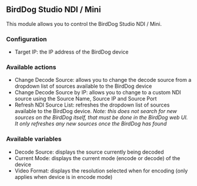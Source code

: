 ## BirdDog Studio NDI / Mini

This module allows you to control the BirdDog Studio NDI / Mini.

### Configuration

- Target IP: the IP address of the BirdDog device

### Available actions

- Change Decode Source: allows you to change the decode source from a dropdown list of sources available to the BirdDog device
- Change Decode Source by IP: allows you to change to a custom NDI source using the Source Name, Source IP and Source Port
- Refresh NDI Source List: refreshes the dropdown list of sources available to the BirdDog device. _Note: this does not search for new sources on the BirdDog itself, that must be done in the BirdDog web UI. It only refreshes any new sources once the BirdDog has found_

### Available variables

- Decode Source: displays the source currently being decoded
- Current Mode: displays the current mode (encode or decode) of the device
- Video Format: displays the resolution selected when for encoding (only applies when device is in encode mode)
